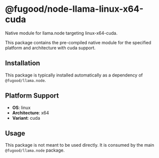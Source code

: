 # @fugood/node-llama-linux-x64-cuda

Native module for llama.node targeting linux-x64-cuda.

This package contains the pre-compiled native module for the specified platform and architecture with cuda support.

## Installation

This package is typically installed automatically as a dependency of `@fugood/llama.node`.

## Platform Support

- **OS**: linux
- **Architecture**: x64
- **Variant**: cuda

## Usage

This package is not meant to be used directly. It is consumed by the main `@fugood/llama.node` package.
